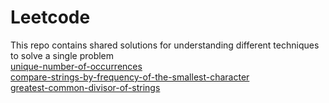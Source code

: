 # Leetcode
This repo contains shared solutions for understanding different techniques to solve a single problem
<br>
<a href="https://leetcode.com/problems/unique-number-of-occurrences/"> unique-number-of-occurrences </a>
<br>
<a href="https://leetcode.com/problems/compare-strings-by-frequency-of-the-smallest-character/">compare-strings-by-frequency-of-the-smallest-character</a>
<br>
<a href="https://leetcode.com/problems/greatest-common-divisor-of-strings/">greatest-common-divisor-of-strings</a>
<br>


